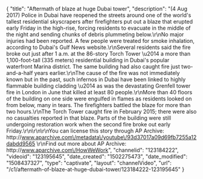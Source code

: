 {
    "title": "Aftermath of blaze at huge Dubai tower",
    "description": "(4 Aug 2017) Police in Dubai have reopened the streets around one of the world's tallest residential skyscrapers after firefighters put out a blaze that erupted early Friday in the high-rise, forcing residents to evacuate in the middle of the night and sending chunks of debris plummeting below.\r\nNo major injuries had been reported. A few people were treated for smoke inhalation, according to Dubai's Gulf News website.\r\nSeveral residents said the fire broke out just after 1 a.m. at the 86-story Torch Tower \u2014 a more than 1,100-foot-tall (335 meters) residential building in Dubai's popular waterfront Marina district. The same building had also caught fire just two-and-a-half years earlier.\r\nThe cause of the fire was not immediately known but in the past, such infernos in Dubai have been linked to highly flammable building cladding \u2014 as was the devastating Grenfell tower fire in London in June that killed at least 80 people.\r\nMore than 40 floors of the building on one side were engulfed in flames as residents looked on from below, many in tears. The firefighters battled the blaze for more than two hours.\r\nThe Torch Tower caught fire in February 2015; there were also no casualties reported in that blaze. Parts of the building were still undergoing restoration work when the second fire broke out early Friday.\r\n\r\n\r\nYou can license this story through AP Archive: http:\/\/www.aparchive.com\/metadata\/youtube\/93d37017a09d69fb7255a12dabdd9565 \r\nFind out more about AP Archive: http:\/\/www.aparchive.com\/HowWeWork",
    "channelid": "123184222",
    "videoid": "123195645",
    "date_created": "1502275473",
    "date_modified": "1508437327",
    "type": "captivate",
    "layout": "channelVideo",
    "url": "\/c1\/aftermath-of-blaze-at-huge-dubai-tower\/123184222-123195645"
}